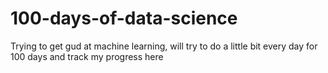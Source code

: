 # 100-days-of-data-science
Trying to get gud at machine learning, will try to do a little bit every day for 100 days and track my progress here
